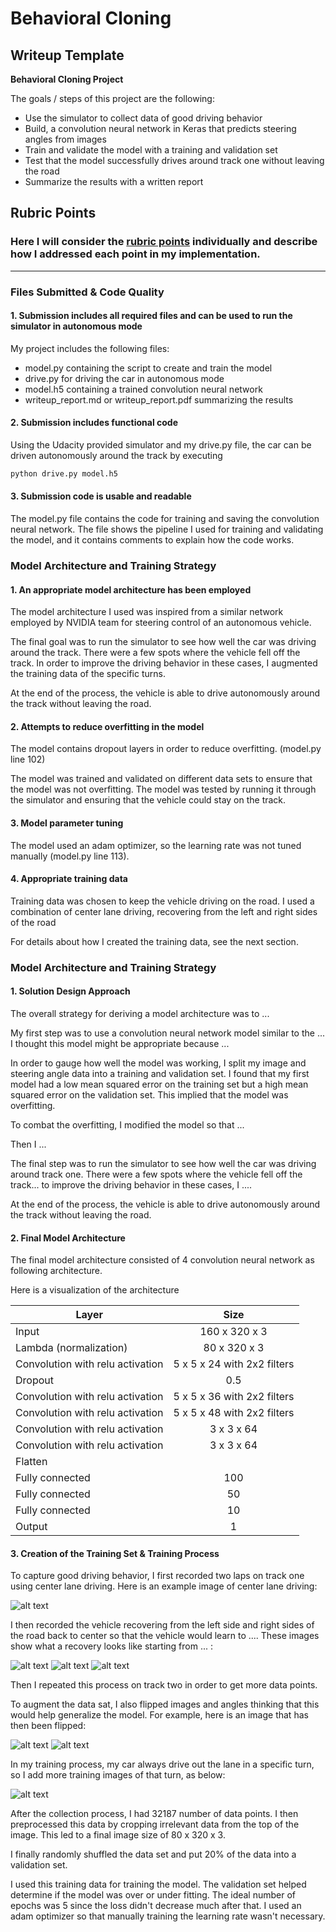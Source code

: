 # **Behavioral Cloning** 

## Writeup Template

**Behavioral Cloning Project**

The goals / steps of this project are the following:
* Use the simulator to collect data of good driving behavior
* Build, a convolution neural network in Keras that predicts steering angles from images
* Train and validate the model with a training and validation set
* Test that the model successfully drives around track one without leaving the road
* Summarize the results with a written report


[//]: # (Image References)

[image1]: ./train_images/Fig1.jpg "center"
[image2]: ./train_images/Fig2.jpg "right"
[image3]: ./train_images/Fig3.jpg "mid"
[image4]: ./train_images/Fig4.jpg "center"
[image5]: ./train_images/Fig5.jpg "flipped"
[image6]: ./train_images/Fig6.jpg "cropped"
[image7]: ./train_images/Fig7.png "special_turn"

## Rubric Points
### Here I will consider the [rubric points](https://review.udacity.com/#!/rubrics/432/view) individually and describe how I addressed each point in my implementation.  

---
### Files Submitted & Code Quality

#### 1. Submission includes all required files and can be used to run the simulator in autonomous mode

My project includes the following files:
* model.py containing the script to create and train the model
* drive.py for driving the car in autonomous mode
* model.h5 containing a trained convolution neural network 
* writeup_report.md or writeup_report.pdf summarizing the results

#### 2. Submission includes functional code
Using the Udacity provided simulator and my drive.py file, the car can be driven autonomously around the track by executing 
```sh
python drive.py model.h5
```

#### 3. Submission code is usable and readable

The model.py file contains the code for training and saving the convolution neural network. The file shows the pipeline I used for training and validating the model, and it contains comments to explain how the code works.

### Model Architecture and Training Strategy

#### 1. An appropriate model architecture has been employed

The model architecture I used was inspired from a similar network employed by NVIDIA team for steering control of an autonomous vehicle. 

The final goal was to run the simulator to see how well the car was driving around the track. There were a few spots where the vehicle fell off the track. In order to improve the driving behavior in these cases, I augmented the training data of the specific turns.

At the end of the process, the vehicle is able to drive autonomously around the track without leaving the road.

#### 2. Attempts to reduce overfitting in the model

The model contains dropout layers in order to reduce overfitting. (model.py line 102)

The model was trained and validated on different data sets to ensure that the model was not overfitting. The model was tested by running it through the simulator and ensuring that the vehicle could stay on the track.

#### 3. Model parameter tuning

The model used an adam optimizer, so the learning rate was not tuned manually (model.py line 113).

#### 4. Appropriate training data

Training data was chosen to keep the vehicle driving on the road. I used a combination of center lane driving, recovering from the left and right sides of the road 

For details about how I created the training data, see the next section. 

### Model Architecture and Training Strategy

#### 1. Solution Design Approach

The overall strategy for deriving a model architecture was to ...

My first step was to use a convolution neural network model similar to the ... I thought this model might be appropriate because ...

In order to gauge how well the model was working, I split my image and steering angle data into a training and validation set. I found that my first model had a low mean squared error on the training set but a high mean squared error on the validation set. This implied that the model was overfitting. 

To combat the overfitting, I modified the model so that ...

Then I ... 

The final step was to run the simulator to see how well the car was driving around track one. There were a few spots where the vehicle fell off the track... to improve the driving behavior in these cases, I ....

At the end of the process, the vehicle is able to drive autonomously around the track without leaving the road.

#### 2. Final Model Architecture

The final model architecture consisted of 4 convolution neural network as following architecture.

Here is a visualization of the architecture


| Layer                            |    Size       |
| --------------------             |:-------------:|
| Input                            | 160 x 320 x 3  |
| Lambda (normalization)           | 80 x 320 x 3  |
| Convolution with relu activation | 5 x 5 x 24 with 2x2 filters  |
| Dropout                          | 0.5  |
| Convolution with relu activation | 5 x 5 x 36 with 2x2 filters  |
| Convolution with relu activation | 5 x 5 x 48 with 2x2 filters  |
| Convolution with relu activation | 3 x 3 x 64   |
| Convolution with relu activation | 3 x 3 x 64   |
| Flatten                          |              |
| Fully connected                  | 100          |
| Fully connected                  | 50          |
| Fully connected                  | 10          |
| Output                           | 1          |


#### 3. Creation of the Training Set & Training Process

To capture good driving behavior, I first recorded two laps on track one using center lane driving. Here is an example image of center lane driving:

![alt text][image1]

I then recorded the vehicle recovering from the left side and right sides of the road back to center so that the vehicle would learn to .... These images show what a recovery looks like starting from ... :

![alt text][image2]
![alt text][image3]
![alt text][image4]

Then I repeated this process on track two in order to get more data points.

To augment the data sat, I also flipped images and angles thinking that this would help generalize the model. For example, here is an image that has then been flipped:

![alt text][image5]
![alt text][image6]

In my training process, my car always drive out the lane in a specific turn, so I add more training images of that turn, as below:

![alt text][image7]

After the collection process, I had 32187 number of data points. I then preprocessed this data by cropping irrelevant data from the top of the image. This led to a final image size of 80 x 320 x 3.


I finally randomly shuffled the data set and put 20% of the data into a validation set. 

I used this training data for training the model. The validation set helped determine if the model was over or under fitting. The ideal number of epochs was 5 since the loss didn't decrease much after that. I used an adam optimizer so that manually training the learning rate wasn't necessary.
